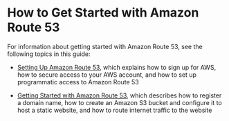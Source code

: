 # How to Get Started with Amazon Route 53<a name="welcome-how-to-get-started"></a>

For information about getting started with Amazon Route 53, see the following topics in this guide:

+ [Setting Up Amazon Route 53](setting-up-route-53.md), which explains how to sign up for AWS, how to secure access to your AWS account, and how to set up programmatic access to Amazon Route 53

+ [Getting Started with Amazon Route 53](getting-started.md), which describes how to register a domain name, how to create an Amazon S3 bucket and configure it to host a static website, and how to route internet traffic to the website